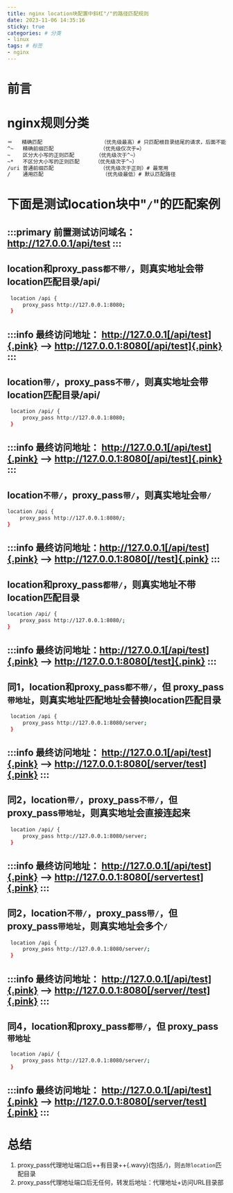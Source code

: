 ```yaml
---
title: nginx location块配置中斜杠"/"的路径匹配规则
date: 2023-11-06 14:35:16
sticky: true
categories: # 分类
- linux
tags: # 标签
- nginx
---
```


# 前言

# nginx规则分类
```bash nginx规则分类
＝   精确匹配                   （优先级最高）# 只匹配根目录结尾的请求，后面不能带任何字符串
^~   精确前缀匹配               （优先级仅次于=）
~    区分大小写的正则匹配       （优先级次于^~）
~*   不区分大小写的正则匹配     （优先级次于^~）
/uri 普通前缀匹配               （优先级次于正则）# 最常用
/    通用匹配                   （优先级最低）# 默认匹配路径
```

# 下面是测试location块中"`/`"的匹配案例
:::primary
前置测试访问域名：http://127.0.0.1/api/test
:::
---
## location和proxy_pass`都不带/`，则真实地址会带location匹配目录/api/
   ```bash location配置
    location /api {
        proxy_pass http://127.0.0.1:8080;
    }
   ```
   :::info
   最终访问地址： http://127.0.0.1[/api/test]{.pink} --> http://127.0.0.1:8080[/api/test]{.pink}
   :::
---
## location`带/`，proxy_pass`不带/`，则真实地址会带location匹配目录/api/
   ```bash location配置
    location /api/ {
        proxy_pass http://127.0.0.1:8080;
    }
   ```
   :::info
   最终访问地址： http://127.0.0.1[/api/test]{.pink} --> http://127.0.0.1:8080[/api/test]{.pink}
   :::
---
## location`不带/`，proxy_pass`带/`，则真实地址会`带/`
```bash location配置
location /api {
    proxy_pass http://127.0.0.1:8080/;
}
```
:::info
最终访问地址：http://127.0.0.1[/api/test]{.pink} --> http://127.0.0.1:8080[//test]{.pink}
:::
---
## location和proxy_pass`都带/`，则真实地址不带location匹配目录
```bash location配置
location /api/ {
    proxy_pass http://127.0.0.1:8080/;
}
```
:::info
最终访问地址：http://127.0.0.1[/api/test]{.pink} --> http://127.0.0.1:8080[/test]{.pink}
:::
---
## 同1，location和proxy_pass`都不带/`，但 proxy_pass`带地址`，则真实地址匹配地址会替换location匹配目录
   ```bash location配置
    location /api {
        proxy_pass http://127.0.0.1:8080/server;
    }
   ```
   :::info
   最终访问地址： http://127.0.0.1[/api/test]{.pink} --> http://127.0.0.1:8080[/server/test]{.pink}
   :::
---
## 同2，location`带/`，proxy_pass`不带/`，但 proxy_pass`带地址`，则真实地址会直接连起来
   ```bash location配置
    location /api/ {
        proxy_pass http://127.0.0.1:8080/server;
    }
   ```
   :::info
   最终访问地址： http://127.0.0.1[/api/test]{.pink} --> http://127.0.0.1:8080[/servertest]{.pink}
   :::
---
## 同2，location`不带/`，proxy_pass`带/`，但 proxy_pass`带地址`，则真实地址会多个`/`
   ```bash location配置
    location /api {
        proxy_pass http://127.0.0.1:8080/server/;
    }
   ```
   :::info
   最终访问地址： http://127.0.0.1[/api/test]{.pink} --> http://127.0.0.1:8080[/server//test]{.pink}
   :::
---
## 同4，location和proxy_pass`都带/`，但 proxy_pass`带地址`
   ```bash location配置
    location /api/ {
        proxy_pass http://127.0.0.1:8080/server/;
    }
   ```
   :::info
   最终访问地址： http://127.0.0.1[/api/test]{.pink} --> http://127.0.0.1:8080[/server/test]{.pink}
   :::
---
#  总结
1. proxy_pass代理地址端口后++有目录++{.wavy}(包括`/`)，则`去除location`匹配目录
2. proxy_pass代理地址端口后无任何，转发后地址：代理地址+访问URL目录部